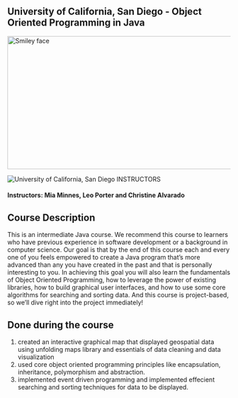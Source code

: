 ## University of California, San Diego - Object Oriented Programming in Java

<img src="https://i.imgur.com/Vcscj4i.png" alt="Smiley face" height="300" width="600">

![University of California, San Diego](http://i.imgur.com/Qktqnu1.png) INSTRUCTORS
#### Instructors: Mia Minnes, Leo Porter and Christine Alvarado

## Course Description

This is an intermediate Java course. We recommend this course to learners who have previous experience in software development or a background in computer science. Our goal is that by the end of this course each and every one of you feels empowered to create a Java program that’s more advanced than any you have created in the past and that is personally interesting to you. In achieving this goal you will also learn the fundamentals of Object Oriented Programming, how to leverage the power of existing libraries, how to build graphical user interfaces, and how to use some core algorithms for searching and sorting data. And this course is project-based, so we’ll dive right into the project immediately!

## Done during the course

1. created an interactive graphical map that displayed geospatial data using unfolding maps library and essentials of data cleaning and data visualization
2. used core object oriented programming principles like encapsulation, inheritance, polymorphism and abstraction.
3. implemented event driven programming and implemented effecient searching and sorting techniques for data to be displayed.
